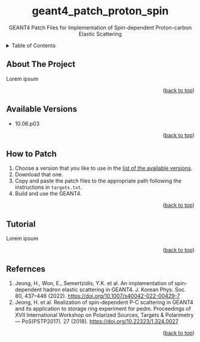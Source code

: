<a name="readme-top"></a>



<!-- PROJECT LOGO -->
<div align="center">
  <h1 align="center">geant4_patch_proton_spin</h1>

  <p align="center">
    GEANT4 Patch Files for Implementation of Spin-dependent Proton-carbon Elastic Scattering
    <br />
  </p>
</div>



<!-- TABLE OF CONTENTS -->
<details>
  <summary>Table of Contents</summary>
  <ol>
    <li>
      <a href="##about-the-project">About The Project</a>
    </li>
    <li>
      <a href="##available-versions">Available Versions</a>
    </li>
    <li>
      <a href="##how-to-patch">How to Patch</a>
    </li>
    <li>
      <a href="##tutorial">Tutorial</a>
    </li>
    <li>
      <a href="##references">References</a>
    </li>
  </ol>
</details>



<!-- ABOUT THE PROJECT -->
## About The Project

Lorem ipsum

<p align="right">(<a href="#readme-top">back to top</a>)</p>



<!-- AVAILABLE VERSIONS -->
## Available Versions

- 10.06.p03

<p align="right">(<a href="#readme-top">back to top</a>)</p>



<!-- HOW TO PATCH -->
## How to Patch

1. Choose a version that you like to use in the [list of the available versions](##available-versions).
2. Download that one.
3. Copy and paste the patch files to the appropriate path following the instructions in `targets.txt`.
4. Build and use the GEANT4.


<p align="right">(<a href="#readme-top">back to top</a>)</p>



<!-- TUTORIAL -->
## Tutorial

Lorem ipsum

<p align="right">(<a href="#readme-top">back to top</a>)</p>



<!-- REFERENCES -->
## Refernces

1. Jeong, H., Won, E., Semertzidis, Y.K. et al. An implementation of spin-dependent hadron elastic scattering in GEANT4. J. Korean Phys. Soc. 80, 437–446 (2022). https://doi.org/10.1007/s40042-022-00429-7 
2. Jeong, H. et al. Realization of spin-dependent P-C scattering in GEANT4 and its application to storage ring experiment for pedm. Proceedings of XVII International Workshop on Polarized Sources, Targets & Polarimetry — PoS(PSTP2017). 27 (2018). https://doi.org/10.22323/1.324.0027

<p align="right">(<a href="#readme-top">back to top</a>)</p>
